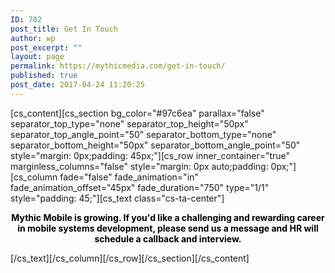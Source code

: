 ```yaml
---
ID: 702
post_title: Get In Touch
author: wp
post_excerpt: ""
layout: page
permalink: https://mythicmedia.com/get-in-touch/
published: true
post_date: 2017-04-24 11:20:25
---
```

[cs_content][cs_section bg_color="#97c6ea" parallax="false" separator_top_type="none" separator_top_height="50px" separator_top_angle_point="50" separator_bottom_type="none" separator_bottom_height="50px" separator_bottom_angle_point="50" style="margin: 0px;padding: 45px;"][cs_row inner_container="true" marginless_columns="false" style="margin: 0px auto;padding: 0px;"][cs_column fade="false" fade_animation="in" fade_animation_offset="45px" fade_duration="750" type="1/1" style="padding: 45;"][cs_text class="cs-ta-center"]<p style="text-align: center;"><strong><span style="color: #000000;">Mythic Mobile is growing. If you'd like a challenging and rewarding career in mobile systems development, please send us a message and HR will schedule a callback and interview.</span></strong></p>[/cs_text][/cs_column][/cs_row][/cs_section][/cs_content]